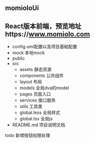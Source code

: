 ## momioloUi
## React版本前端，预览地址https://www.momiolo.com

- config  umi配置以及项目基础配置
- mock 本地mock
- public 
- src
  - assets 静态资源
  - components 公共组件
  - layout 布局
  - models 全局dva的model
  - pages 页面入口
  - services 接口服务
  - utils 工具类
  - global.less 全局样式
  - global.tsx 全局js
- README.md 项目说明文档



todo 新增按钮权限处理



